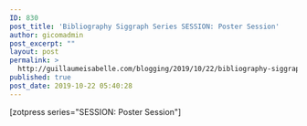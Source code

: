 ```yaml
---
ID: 830
post_title: 'Bibliography Siggraph Series SESSION: Poster Session'
author: gicomadmin
post_excerpt: ""
layout: post
permalink: >
  http://guillaumeisabelle.com/blogging/2019/10/22/bibliography-siggraph-series-session-poster-session/
published: true
post_date: 2019-10-22 05:40:28
---
```

<!-- wp:shortcode --> [zotpress series="SESSION: Poster Session"] 

<!-- /wp:shortcode -->